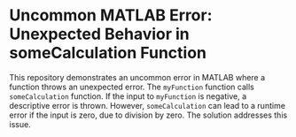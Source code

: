 # Uncommon MATLAB Error: Unexpected Behavior in someCalculation Function

This repository demonstrates an uncommon error in MATLAB where a function throws an unexpected error. The `myFunction` function calls `someCalculation` function.  If the input to `myFunction` is negative, a descriptive error is thrown. However, `someCalculation` can lead to a runtime error if the input is zero, due to division by zero.  The solution addresses this issue.